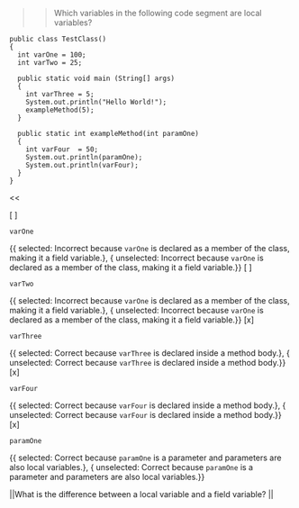 >>Which variables in the following code segment are local variables?

```
public class TestClass()
{
  int varOne = 100;
  int varTwo = 25;

  public static void main (String[] args)
  {
    int varThree = 5;
    System.out.println("Hello World!");
    exampleMethod(5);
  }

  public static int exampleMethod(int paramOne)
  {
    int varFour  = 50;
    System.out.println(paramOne);
    System.out.println(varFour);
  }
}
```

<<

[ ] <pre><code>varOne</code></pre> {{ selected: Incorrect because <code>varOne</code> is declared as a member of the class, making it a field variable.}, { unselected: Incorrect because <code>varOne</code> is declared as a member of the class, making it a field variable.}}
[ ] <pre><code>varTwo</code></pre> {{ selected: Incorrect because <code>varOne</code> is declared as a member of the class, making it a field variable.}, { unselected: Incorrect because <code>varOne</code> is declared as a member of the class, making it a field variable.}}
[x] <pre><code>varThree</code></pre> {{ selected: Correct because <code>varThree</code> is declared inside a method body.}, { unselected: Correct because <code>varThree</code> is declared inside a method body.}}
[x] <pre><code>varFour</code></pre> {{ selected: Correct because <code>varFour</code> is declared inside a method body.}, { unselected: Correct because <code>varFour</code> is declared inside a method body.}}
[x] <pre><code>paramOne</code></pre> {{ selected: Correct because <code>paramOne</code> is a parameter and parameters are also local variables.}, { unselected: Correct because <code>paramOne</code> is a parameter and parameters are also local variables.}}

||What is the difference between a local variable and a field variable? ||
